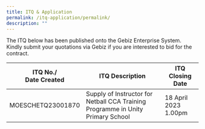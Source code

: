 ```yaml
---
title: ITQ & Application
permalink: /itq-application/permalink/
description: ""
---
```

The ITQ below has been published onto the Gebiz Enterprise System. <br>Kindly submit your quotations via Gebiz if you are interested to bid for the contract.


| ITQ No./<br>Date Created | ITQ Description | ITQ Closing Date |
| -------- | -------- | -------- |
|MOESCHETQ23001870| Supply of Instructor for Netball CCA Training Programme in Unity Primary School |18 April 2023 1.00pm |